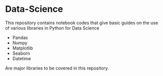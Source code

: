 # Data-Science
This repository contains notebook codes that give basic guides on the use of various libraries in Python for Data Science
* Pandas
* Numpy
* Matplotlib
* Seaborn
* Datetime

Are major libraries to be covered in this repository.
